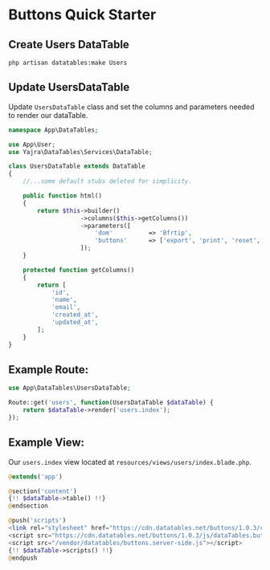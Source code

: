 # Buttons Quick Starter

## Create Users DataTable

```
php artisan datatables:make Users
```

## Update UsersDataTable

Update `UsersDataTable` class and set the columns and parameters needed to render our dataTable.


```php
namespace App\DataTables;

use App\User;
use Yajra\DataTables\Services\DataTable;

class UsersDataTable extends DataTable
{
	//...some default stubs deleted for simplicity.

    public function html()
    {
        return $this->builder()
                    ->columns($this->getColumns())
                    ->parameters([
                        'dom'          => 'Bfrtip',
                        'buttons'      => ['export', 'print', 'reset', 'reload'],
                    ]);
    }

    protected function getColumns()
    {
        return [
            'id',
            'name',
            'email',
            'created_at',
            'updated_at',
        ];
    }
}
```

## Example Route:

```php
use App\DataTables\UsersDataTable;

Route::get('users', function(UsersDataTable $dataTable) {
    return $dataTable->render('users.index');
});
```


## Example View:

Our `users.index` view located at `resources/views/users/index.blade.php`.

```php
@extends('app')

@section('content')
{!! $dataTable->table() !!}
@endsection

@push('scripts')
<link rel="stylesheet" href="https://cdn.datatables.net/buttons/1.0.3/css/buttons.dataTables.min.css">
<script src="https://cdn.datatables.net/buttons/1.0.3/js/dataTables.buttons.min.js"></script>
<script src="/vendor/datatables/buttons.server-side.js"></script>
{!! $dataTable->scripts() !!}
@endpush
```
